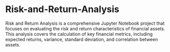 # Risk-and-Return-Analysis
Risk and Return Analysis is a comprehensive Jupyter Notebook project that focuses on evaluating the risk and return characteristics of financial assets. This analysis covers the calculation of key financial metrics, including expected returns, variance, standard deviation, and correlation between assets.
